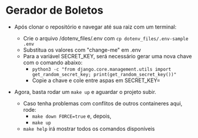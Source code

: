 # Gerador de Boletos

- Após clonar o repositório e navegar até sua raiz com um terminal:
    - Crie o arquivo /dotenv_files/.env com ```cp dotenv_files/.env-sample .env```
    - Substitua os valores com "change-me" em .env
    - Para a variável SECRET_KEY, será necessário gerar uma nova chave com o comando abaixo:
        - ```python3 -c "from django.core.management.utils import get_random_secret_key; print(get_random_secret_key())" ```
        - Copie a chave e cole entre aspas em SECRET_KEY=

- Agora, basta rodar um ```make up``` e aguardar o projeto subir.
    - Caso tenha problemas com conflitos de outros containeres aqui, rode:
        - ```make down FORCE=true``` e, depois,
        - ```make up```
    - ```make help``` irá mostrar todos os comandos disponíveis

